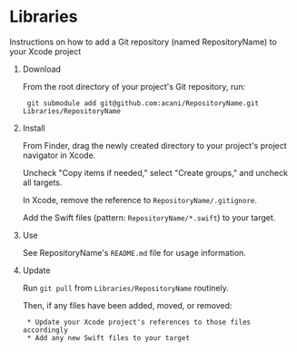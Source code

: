 # Libraries

Instructions on how to add a Git repository (named RepositoryName) to your Xcode project

1. Download

    From the root directory of your project's Git repository, run:

        git submodule add git@github.com:acani/RepositoryName.git Libraries/RepositoryName

2. Install

    From Finder, drag the newly created directory to your project's project navigator in Xcode.

    Uncheck "Copy items if needed," select "Create groups," and uncheck all targets.

    In Xcode, remove the reference to `RepositoryName/.gitignore`.

    Add the Swift files (pattern: `RepositoryName/*.swift`) to your target.

3. Use

    See RepositoryName's `README.md` file for usage information.

4. Update

    Run `git pull` from `Libraries/RepositoryName` routinely.

    Then, if any files have been added, moved, or removed:

        * Update your Xcode project's references to those files accordingly
        * Add any new Swift files to your target

